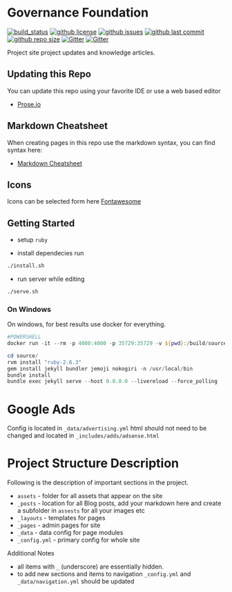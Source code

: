 # Governance Foundation

[![build_status](https://github.com/governance-foundation/governance.foundation/workflows/ci/badge.svg)](https://github.com/governance-foundation/governance.foundation/actions?workflow=ci)
[![github license](https://img.shields.io/github/license/governance-foundation/governance.foundation)](https://github.com/governance-foundation/governance.foundation) 
[![github issues](https://img.shields.io/github/issues/governance-foundation/governance.foundation)](https://github.com/governance-foundation/governance.foundation) 
[![github last commit](https://img.shields.io/github/last-commit/governance-foundation/governance.foundation)](https://github.com/governance-foundation/governance.foundation) 
[![github repo size](https://img.shields.io/github/repo-size/governance-foundation/governance.foundation)](https://github.com/governance-foundation/governance.foundation) 
[![Gitter](https://badges.gitter.im/governance-foundation/community.svg)](https://gitter.im/governance-foundation/community?utm_source=badge&utm_medium=badge&utm_campaign=pr-badge)
[![Gitter](https://img.shields.io/badge/forum-Google-orange)](https://groups.google.com/forum/#!forum/governance-foundation)



Project site project updates and knowledge articles.

## Updating this Repo

You can update this repo using your favorite IDE or use a web based editor

* [Prose.io](http://prose.io/#governance-foundation/governance.foundation/tree/master)

## Markdown Cheatsheet

When creating pages in this repo use the markdown syntax, you can find syntax here:

* [Markdown Cheatsheet](https://github.com/adam-p/markdown-here/wiki/Markdown-Cheatsheet)

## Icons

Icons can be selected form here [Fontawesome](http://fontawesome.io/icons/)

## Getting Started

* setup ```ruby```

* install dependecies run

```bash
./install.sh
```

* run server while editing

```bash
./serve.sh
```

### On Windows

On windows, for best results use docker for everything.

```powershell
#POWERSHELL
docker run -it --rm -p 4000:4000 -p 35729:35729 -v ${pwd}:/build/source:rw aemdesign/centos-java-buildpack bash --login

cd source/
rvm install "ruby-2.6.3"
gem install jekyll bundler jemoji nokogiri -n /usr/local/bin
bundle install
bundle exec jekyll serve --host 0.0.0.0 --livereload --force_polling

```


# Google Ads

Config is located in `_data/advertising.yml` html should not need to be changed and located in `_includes/adds/adsense.html`

# Project Structure Description

Following is the description of important sections in the project. 

* `assets` - folder for all assets that appear on the site
* `_posts` - location for all Blog posts, add your markdown here and create a subfolder in `assests` for all your images etc
* `_layouts` - templates for pages
* `_pages` - admin pages for site
* `_data` - data config for page modules
* `_config.yml` - primary config for whole site

Additional Notes

* all items with `_` (underscore) are essentially hidden.
* to add new sections and items to navigation `_config.yml` and `_data/navigation.yml` should be updated
